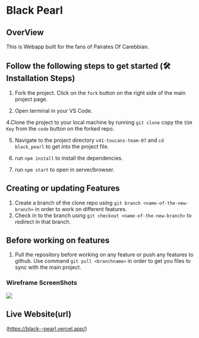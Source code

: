 # Black Pearl

## OverView

This is Webapp built for the fans of Pairates Of Carebbian.

## Follow the following steps to get started (🛠️ Installation Steps)

1. Fork the project.
   Click on the `fork` button on the right side of the main project page.
   
2. Open terminal in your VS Code.

4.Clone the project to your local machine by running `git clone` copy the `SSH Key` from the `code` button on the forked repo.
 
5. Navigate to the project directory `v41-toucans-team-07` and `cd black_pearl` to get into the project file.

6. run `npm install` to install the dependencies.

7. run `npm start` to open in server/browser.

## Creating or updating Features

1. Create a branch of the clone repo using `git branch <name-of-the-new-branch>` in order to work on different features.
2. Check in to the branch using `git checkout <name-of-the-new-branch>` to redirect in that branch.

## Before working on features

1.  Pull the repository before working on any feature or push any features to github. Use command `git pull <branchname>` in order to get you files to sync with the main project.

### Wireframe ScreenShots

![](./Pirate%20of%20the%20Carribean%20wireframe.png)

## Live Website(url)
(https://black--pearl.vercel.app/)
